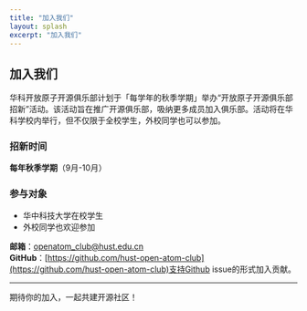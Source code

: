 ```yaml
---
title: "加入我们"
layout: splash
excerpt: "加入我们"
---
```


## 加入我们

华科开放原子开源俱乐部计划于「每学年的秋季学期」举办“开放原子开源俱乐部招新”活动。该活动旨在推广开源俱乐部，吸纳更多成员加入俱乐部。活动将在华科学校内举行，但不仅限于全校学生，外校同学也可以参加。

### 招新时间
**每年秋季学期**（9月-10月）

### 参与对象
- 华中科技大学在校学生
- 外校同学也欢迎参加

**邮箱**：openatom_club@hust.edu.cn  
**GitHub**：[https://github.com/hust-open-atom-club](https://github.com/hust-open-atom-club)支持Github issue的形式加入贡献。

---

期待你的加入，一起共建开源社区！